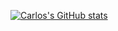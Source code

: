 [![Carlos's GitHub stats](https://github-readme-stats.vercel.app/api?username=Carlos)](https://github.com/iCarlosLeandro/github-readme-stats)
